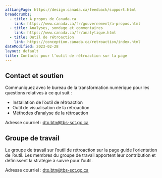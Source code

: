 ```yaml
---
altLangPage: https://design.canada.ca/feedback/support.html
breadcrumbs:
  - title: À propos de Canada.ca
    link: https://www.canada.ca/fr/gouvernement/a-propos.html
  - title: Analyses, sondage et commentaires
    link: https://www.canada.ca/fr/analytique.html
  - title: Outil de rétroaction
    link: https://conception.canada.ca/retroaction/index.html
dateModified: 2023-02-28
layout: default
title: Contacts pour l’outil de rétroaction sur la page
---
```


## Contact et soutien

Communiquez avec le bureau de la transformation numérique pour les questions relatives à ce qui suit :

*   Installation de l’outil de rétroaction
*   Outil de visualisation de la rétroaction
*   Méthodes d’analyse de la rétroaction

Adresse courriel : [dto.btn@tbs-sct.gc.ca](mailto:dto.btn@tbs-sct.gc.ca)

## Groupe de travail

Le groupe de travail sur l’outil de rétroaction sur la page guide l’orientation de l’outil. Les membres du groupe de travail apportent leur contribution et définissent la stratégie à suivre pour l’outil.

Adresse courriel : [dto.btn@tbs-sct.gc.ca](mailto:dto.btn@tbs-sct.gc.ca)
